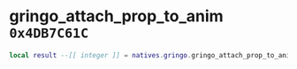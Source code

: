 # gringo_attach_prop_to_anim `0x4DB7C61C`

```lua
local result --[[ integer ]] = natives.gringo.gringo_attach_prop_to_anim(_unk0 --[[ integer ]], _unk1 --[[ integer ]], _unk2 --[[ integer ]], _unk3 --[[ integer ]], _unk4 --[[ integer ]])
```